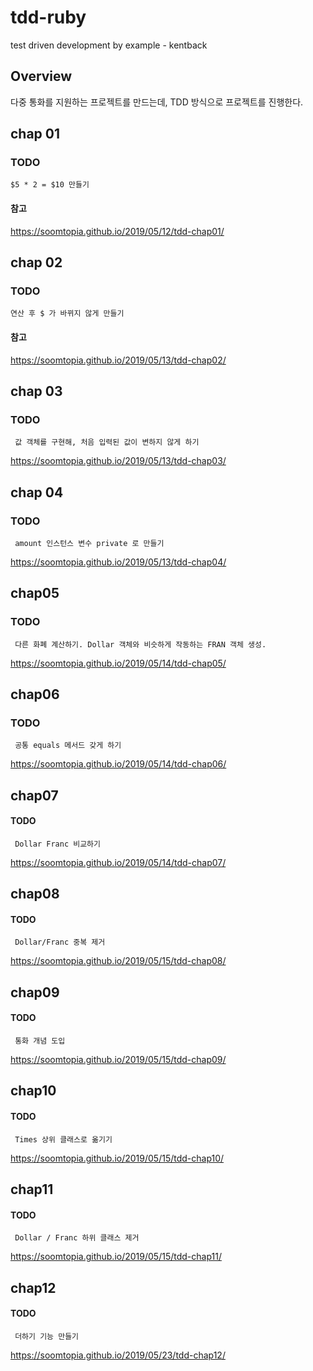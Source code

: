 # tdd-ruby
test driven development by example - kentback 

## Overview

다중 통화를 지원하는 프로젝트를 만드는데, TDD 방식으로 프로젝트를 진행한다. 


## chap 01

### TODO

    $5 * 2 = $10 만들기 

#### 참고 

<https://soomtopia.github.io/2019/05/12/tdd-chap01/>

## chap 02

### TODO

    연산 후 $ 가 바뀌지 않게 만들기 

#### 참고 

<https://soomtopia.github.io/2019/05/13/tdd-chap02/>

## chap 03

### TODO

     값 객체를 구현해, 처음 입력된 값이 변하지 않게 하기 
    
<https://soomtopia.github.io/2019/05/13/tdd-chap03/>


## chap 04

### TODO

     amount 인스턴스 변수 private 로 만들기
    
<https://soomtopia.github.io/2019/05/13/tdd-chap04/>

## chap05

### TODO

     다른 화폐 계산하기. Dollar 객체와 비슷하게 작동하는 FRAN 객체 생성.

<https://soomtopia.github.io/2019/05/14/tdd-chap05/>


## chap06

### TODO

     공통 equals 메서드 갖게 하기

<https://soomtopia.github.io/2019/05/14/tdd-chap06/>

## chap07

#### TODO

     Dollar Franc 비교하기

<https://soomtopia.github.io/2019/05/14/tdd-chap07/>

## chap08

#### TODO 

     Dollar/Franc 중복 제거

<https://soomtopia.github.io/2019/05/15/tdd-chap08/>

## chap09

#### TODO

     통화 개념 도입

<https://soomtopia.github.io/2019/05/15/tdd-chap09/>

## chap10

#### TODO

     Times 상위 클래스로 옮기기
     
<https://soomtopia.github.io/2019/05/15/tdd-chap10/>

## chap11

#### TODO 

     Dollar / Franc 하위 클래스 제거 

<https://soomtopia.github.io/2019/05/15/tdd-chap11/>

## chap12

#### TODO

     더하기 기능 만들기

<https://soomtopia.github.io/2019/05/23/tdd-chap12/>